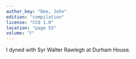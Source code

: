 ```yaml
---
author_key: "Dee, John"
edition: "compilation"
license: "CC0 1.0"
location: "page 53"
volume: "Ⅰ"
---
```

I dyned with Syr Walter Rawlegh at Durham House.

